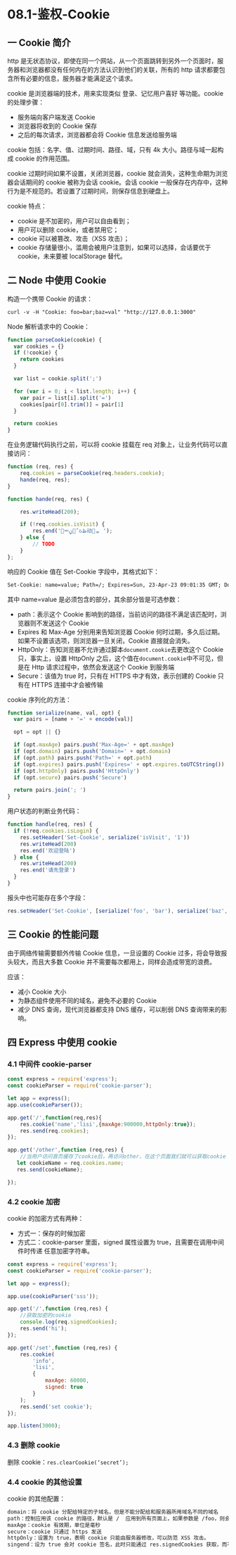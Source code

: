 # 08.1-鉴权-Cookie

## 一 Cookie 简介

http 是无状态协议，即使在同一个网站，从一个页面跳转到另外一个页面时，服务器和浏览器都没有任何内在的方法认识到他们的关联，所有的 http 请求都要包含所有必要的信息，服务器才能满足这个请求。

cookie 是浏览器端的技术，用来实现类似 登录、记忆用户喜好 等功能。cookie 的处理步骤：

- 服务端向客户端发送 Cookie
- 浏览器将收到的 Cookie 保存
- 之后的每次请求，浏览器都会将 Cookie 信息发送给服务端

cookie 包括：名字、值、过期时间、路径、域，只有 4k 大小。路径与域一起构成 cookie 的作用范围。

cookie 过期时间如果不设置，关闭浏览器，cookie 就会消失，这种生命期为浏览器会话期间的 cookie 被称为会话 cookie。会话 cookie 一般保存在内存中，这种行为是不规范的。若设置了过期时间，则保存信息到硬盘上。

cookie 特点：

- cookie 是不加密的，用户可以自由看到；
- 用户可以删除 cookie，或者禁用它；
- cookie 可以被篡改、攻击（XSS 攻击）；
- cookie 存储量很小，滥用会被用户注意到，如果可以选择，会话要优于 cookie，未来要被 localStorage 替代。

## 二 Node 中使用 Cookie

构造一个携带 Cookie 的请求：

```txt
curl -v -H "Cookie: foo=bar;baz=val" "http://127.0.0.1:3000"
```

Node 解析请求中的 Cookie：

```js
function parseCookie(cookie) {
  var cookies = {}
  if (!cookie) {
    return cookies
  }

  var list = cookie.split(';')

  for (var i = 0; i < list.length; i++) {
    var pair = list[i].split('=')
    cookies[pair[0].trim()] = pair[1]
  }

  return cookies
}
```

在业务逻辑代码执行之前，可以将 cookie 挂载在 req 对象上，让业务代码可以直接访问：

```js
function (req, res) {
    req.cookies = parseCookie(req.headers.cookie);
    hande(req, res);
}

function hande(req, res) {

    res.writeHead(200);

    if (!req.cookies.isVisit) {
        res.end('࣌ᆓڼᅃْઠڟ动࿿ᇴ ');
    } else {
        // TODO
    }
};
```

响应的 Cookie 值在 Set-Cookie 字段中，其格式如下：

```txt
Set-Cookie: name=value; Path=/; Expires=Sun, 23-Apr-23 09:01:35 GMT; Domain=.domain.com;
```

其中 name=value 是必须包含的部分，其余部分皆是可选参数：

- path：表示这个 Cookie 影响到的路径，当前访问的路径不满足该匹配时，浏览器则不发送这个 Cookie
- Expires 和 Max-Age 分别用来告知浏览器 Cookie 何时过期，多久后过期。如果不设置该选项，则浏览器一旦关闭，Cookie 直接就会消失。
- HttpOnly：告知浏览器不允许通过脚本`document.cookie`去更改这个 Cookie 只，事实上，设置 HttpOnly 之后，这个值在`document.cookie`中不可见，但是在 Http 请求过程中，依然会发送这个 Cookie 到服务端
- Secure：该值为 true 时，只有在 HTTPS 中才有效，表示创建的 Cookie 只有在 HTTPS 连接中才会被传输

cookie 序列化的方法：

```js
function serialize(name, val, opt) {
  var pairs = [name + '=' + encode(val)]

  opt = opt || {}

  if (opt.maxAge) pairs.push('Max-Age=' + opt.maxAge)
  if (opt.domain) pairs.push('Domain=' + opt.domain)
  if (opt.path) pairs.push('Path=' + opt.path)
  if (opt.expires) pairs.push('Expires=' + opt.expires.toUTCString())
  if (opt.httpOnly) pairs.push('HttpOnly')
  if (opt.secure) pairs.push('Secure')

  return pairs.join('; ')
}
```

用户状态的判断业务代码：

```js
function handle(req, res) {
  if (!req.cookies.isLogin) {
    res.setHeader('Set-Cookie', serialize('isVisit', '1'))
    res.writeHead(200)
    res.end('欢迎登陆')
  } else {
    res.writeHead(200)
    res.end('请先登录')
  }
}
```

报头中也可能存在多个字段：

```js
res.setHeader('Set-Cookie', [serialize('foo', 'bar'), serialize('baz', 'val')])
```

## 三 Cookie 的性能问题

由于网络传输需要额外传输 Cookie 信息，一旦设置的 Cookie 过多，将会导致报头较大，而且大多数 Cookie 并不需要每次都用上，同样会造成带宽的浪费。

应该：

- 减小 Cookie 大小
- 为静态组件使用不同的域名，避免不必要的 Cookie
- 减少 DNS 查询，现代浏览器都支持 DNS 缓存，可以削弱 DNS 查询带来的影响。

## 四 Express 中使用 cookie

### 4.1 中间件 cookie-parser

```JavaScript
const express = require('express');
const cookieParser = require('cookie-parser');

let app = express();
app.use(cookieParser());

app.get('/',function(req,res){
    res.cookie('name','lisi',{maxAge:900000,httpOnly:true});
    res.send(req.cookies);
});

app.get('/other',function (req,res) {
    //当用户访问首页缓存了cookie后，再访问other，在这个页面我们就可以获取cookie
   let cookieName = req.cookies.name;
   res.send(cookieName);

});
```

### 4.2 cookie 加密

cookie 的加密方式有两种：

- 方式一：保存的时候加密
- 方式二：cookie-parser 里面，signed 属性设置为 true，且需要在调用中间件时传递 任意加密字符串。

```JavaScript
const express = require('express');
const cookieParser = require('cookie-parser');

let app = express();

app.use(cookieParser('sss'));

app.get('/',function (req,res) {
    //获取加密的cookie
    console.log(req.signedCookies);
    res.send('hi');
});

app.get('/set',function (req,res) {
    res.cookie(
        'info',
        'lisi',
        {
            maxAge: 60000,
            signed: true
        }
    );
    res.send('set cookie');
});

app.listen(3000);

```

### 4.3 删除 cookie

删除 cookie：`res.clearCookie(‘secret’);`

### 4.4 cookie 的其他设置

cookie 的其他配置：

```txt
domain：将 cookie 分配给特定的子域名，但是不能分配给和服务器所用域名不同的域名
path：控制应用该 cookie 的路径，默认是 /  应用到所有页面上，如果参数是 /foo，则会应用到 /foo /foo/bar等路径上
maxAge：cookie 有效期，单位是毫秒
secure：cookie 只通过 https 发送
httpOnly：设置为 true，表明 cookie 只能由服务器修改，可以防范 XSS 攻击。
singend：设为 true 会对 cookie 签名，此时只能通过 res.signedCookies 获取，而不是 res.cookies。此时被串改的签名 cookie 会被服务器拒绝，并且 cookie 会被重置为原始值。
```
